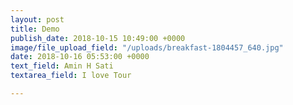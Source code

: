 ```yaml
---
layout: post
title: Demo
publish_date: 2018-10-15 10:49:00 +0000
image/file_upload_field: "/uploads/breakfast-1804457_640.jpg"
date: 2018-10-16 05:53:00 +0000
text_field: Amin H Sati
textarea_field: I love Tour

---
```

